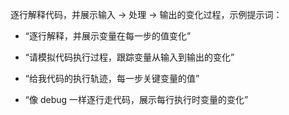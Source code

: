 逐行解释代码，并展示输入 → 处理 → 输出的变化过程，示例提示词：

- “逐行解释，并展示变量在每一步的值变化”

- “请模拟代码执行过程，跟踪变量从输入到输出的变化”

- “给我代码的执行轨迹，每一步关键变量的值”

- “像 debug 一样逐行走代码，展示每行执行时变量的变化”
